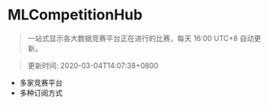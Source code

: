 # MLCompetitionHub

> 一站式显示各大数据竞赛平台正在进行的比赛，每天 16:00 UTC+8 自动更新。
  
> 更新时间: 2020-03-04T14:07:38+0800 

* 多家竞赛平台
* 多种订阅方式